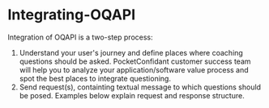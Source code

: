 # Integrating-OQAPI

Integration of OQAPI is a two-step process:

1. Understand your user's journey and define places where coaching questions should be asked. PocketConfidant customer success team will help you to analyze your application/software value process and spot the best places to integrate questioning.
2. Send request(s), containting textual message to which questions should be posed. Examples below explain request and response structure.
